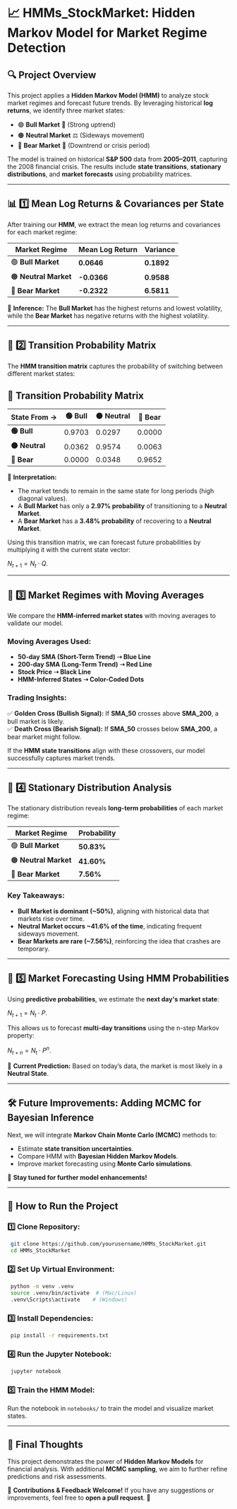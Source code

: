 # 📈 **HMMs_StockMarket: Hidden Markov Model for Market Regime Detection**

## 🔍 **Project Overview**
This project applies a **Hidden Markov Model (HMM)** to analyze stock market regimes and forecast future trends. By leveraging historical **log returns**, we identify three market states:

- 🟢 **Bull Market** 🚀 (Strong uptrend)
- 🟠 **Neutral Market** ⚖️ (Sideways movement)
- 🔴 **Bear Market** 🐻 (Downtrend or crisis period)

The model is trained on historical **S&P 500** data from **2005–2011**, capturing the 2008 financial crisis. The results include **state transitions**, **stationary distributions**, and **market forecasts** using probability matrices.

---
## 📊 **1️⃣ Mean Log Returns & Covariances per State**

After training our **HMM**, we extract the mean log returns and covariances for each market regime:

| Market Regime | Mean Log Return | Variance |
|--------------|----------------|----------|
| 🟢 **Bull Market** | **0.0646** | **0.1892** |
| 🟠 **Neutral Market** | **-0.0366** | **0.9588** |
| 🔴 **Bear Market** | **-0.2322** | **6.5811** |

🔹 **Inference:** The **Bull Market** has the highest returns and lowest volatility, while the **Bear Market** has negative returns with the highest volatility.

---
## 🔄 **2️⃣ Transition Probability Matrix**
The **HMM transition matrix** captures the probability of switching between different market states:


## 🔹 Transition Probability Matrix

| State From → | 🟢 Bull | 🟠 Neutral | 🔴 Bear |
|-------------|--------|---------|--------|
| **🟢 Bull**    | 0.9703 | 0.0297  | 0.0000  |
| **🟠 Neutral** | 0.0362 | 0.9574  | 0.0063  |
| **🔴 Bear**    | 0.0000 | 0.0348  | 0.9652  |



🔹 **Interpretation:**
- The market tends to remain in the same state for long periods (high diagonal values).
- A **Bull Market** has only a **2.97% probability** of transitioning to a **Neutral Market**.
- A **Bear Market** has a **3.48% probability** of recovering to a **Neutral Market**.

Using this transition matrix, we can forecast future probabilities by multiplying it with the current state vector:

$N_{t+1} = N_t \cdot Q$.

---
## 📅 **3️⃣ Market Regimes with Moving Averages**

We compare the **HMM-inferred market states** with moving averages to validate our model.

### **Moving Averages Used:**
- **50-day SMA (Short-Term Trend) ➝ Blue Line**
- **200-day SMA (Long-Term Trend) ➝ Red Line**
- **Stock Price ➝ Black Line**
- **HMM-Inferred States ➝ Color-Coded Dots**

### **Trading Insights:**
✅ **Golden Cross (Bullish Signal):** If **SMA_50** crosses above **SMA_200**, a bull market is likely.  
✅ **Death Cross (Bearish Signal):** If **SMA_50** crosses below **SMA_200**, a bear market might follow.  

If the **HMM state transitions** align with these crossovers, our model successfully captures market trends.

---
## 📌 **4️⃣ Stationary Distribution Analysis**
The stationary distribution reveals **long-term probabilities** of each market regime:

| Market Regime | Probability |
|--------------|-------------|
| 🟢 **Bull Market** | **50.83%** |
| 🟠 **Neutral Market** | **41.60%** |
| 🔴 **Bear Market** | **7.56%** |

### **Key Takeaways:**
- **Bull Market is dominant (~50%)**, aligning with historical data that markets rise over time.
- **Neutral Market occurs ~41.6% of the time**, indicating frequent sideways movement.
- **Bear Markets are rare (~7.56%)**, reinforcing the idea that crashes are temporary.

---
## 🔮 **5️⃣ Market Forecasting Using HMM Probabilities**
Using **predictive probabilities**, we estimate the **next day's market state**:


$N_{t+1} = N_t \cdot P$.


This allows us to forecast **multi-day transitions** using the n-step Markov property:


$N_{t+n} = N_t \cdot P^n$.


🔹 **Current Prediction:** Based on today’s data, the market is most likely in a **Neutral State**.

---
## 🛠️ **Future Improvements: Adding MCMC for Bayesian Inference**
Next, we will integrate **Markov Chain Monte Carlo (MCMC)** methods to:
- Estimate **state transition uncertainties**.
- Compare HMM with **Bayesian Hidden Markov Models**.
- Improve market forecasting using **Monte Carlo simulations**.

🚀 **Stay tuned for further model enhancements!**

---
## 📜 **How to Run the Project**
### **1️⃣ Clone Repository:**
```bash
 git clone https://github.com/yourusername/HMMs_StockMarket.git
 cd HMMs_StockMarket
```
### **2️⃣ Set Up Virtual Environment:**
```bash
 python -m venv .venv
 source .venv/bin/activate  # (Mac/Linux)
 .venv\Scripts\activate    # (Windows)
```
### **3️⃣ Install Dependencies:**
```bash
 pip install -r requirements.txt
```
### **4️⃣ Run the Jupyter Notebook:**
```bash
 jupyter notebook
```
### **5️⃣ Train the HMM Model:**
Run the notebook in `notebooks/` to train the model and visualize market states.

---
## 🎯 **Final Thoughts**
This project demonstrates the power of **Hidden Markov Models** for financial analysis. With additional **MCMC sampling**, we aim to further refine predictions and risk assessments.

📌 **Contributions & Feedback Welcome!** If you have any suggestions or improvements, feel free to **open a pull request**. 🚀

